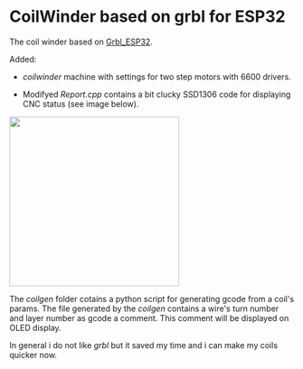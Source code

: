 

# CoilWinder based on grbl for ESP32

The coil winder based on [Grbl_ESP32](https://github.com/bdring/Grbl_Esp32). 

Added:

- _coilwinder_ machine with settings for two step motors with 6600 drivers. 

- Modifyed _Report.cpp_ contains a bit clucky SSD1306 code for displaying CNC status (see image below).

<img src="https://github.com/hww/coil_winder_grbl_esp32/blob/main/doc/oled_display.jpg" width="300">

The _coilgen_ folder cotains a python script for generating gcode from a coil's params. The file generated by the _coilgen_ contains a wire's turn number and layer number as gcode a comment. This comment will be displayed on OLED display. 

In general i do not like _grbl_ but it saved my time and i can make my coils quicker now. 



